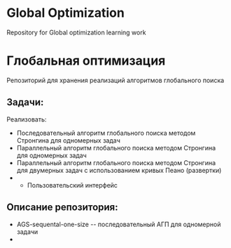 # Global Optimization
Repository for Global optimization learning work 

# Глобальная оптимизация
Репозиторий для хранения реализаций алгоритмов глобального поиска

## Задачи:

Реализовать:
* Последовательный алгоритм глобального поиска методом Стронгина для одномерных задач
* Параллельный алгоритм глобального поиска методом Стронгина для одномерных задач
* Параллельный алгоритм глобального поиска методом Стронгина для двумерных задач с использованием кривых Пеано (развертки)
* * Пользовательский интерфейс

## Описание репозитория:
* AGS-sequental-one-size -- последовательный АГП для одномерной задачи
* 
